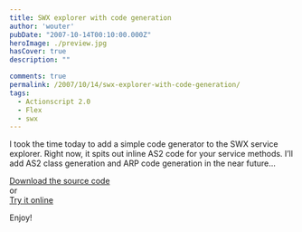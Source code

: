 ```yaml
---
title: SWX explorer with code generation
author: 'wouter'
pubDate: "2007-10-14T00:10:00.000Z"
heroImage: ./preview.jpg
hasCover: true
description: ""

comments: true
permalink: /2007/10/14/swx-explorer-with-code-generation/
tags:
  - Actionscript 2.0
  - Flex
  - swx
---
```

I took the time today to add a simple code generator to the SWX service explorer. Right now, it spits out inline AS2 code for your service methods. I’ll add AS2 class generation and ARP code generation in the near future…

[Download the source code][1]  
or  
[Try it online][2]

Enjoy!

 [1]: /wp-content/uploads/2007/10/swx_explorer_codegenerator_01.zip ""
 [2]: http://labs.aboutme.be/swx/php/explorer/
